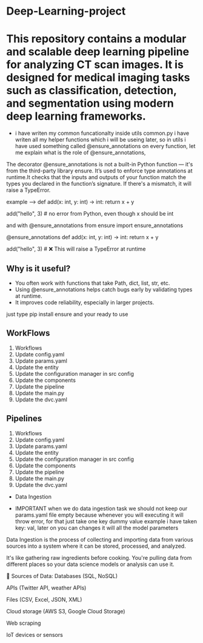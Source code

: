 # Deep-Learning-project

# This repository contains a modular and scalable deep learning pipeline for analyzing CT scan images. It is designed for medical imaging tasks such as classification, detection, and segmentation using modern deep learning frameworks.

* i have writen my common funcationalty inside utils common.py i have writen all my helper functions which i will be useing later, so in utils i have used something called @ensure_annotations on every function, let me explain what is the role of @ensure_annotations,

 The decorator @ensure_annotations is not a built-in Python function — it's from the third-party library ensure. It’s used to enforce type annotations at runtime.It checks that the inputs and outputs of your function match the types you declared in the function’s signature. If there's a mismatch, it will raise a TypeError.
 
example --> def add(x: int, y: int) -> int:
    return x + y

add("hello", 3)  # no error from Python, even though x should be int

and with @ensure_annotations 
from ensure import ensure_annotations

@ensure_annotations
def add(x: int, y: int) -> int:
    return x + y

add("hello", 3)  # ❌ This will raise a TypeError at runtime

## Why is it useful?
 * You often work with functions that take Path, dict, list, str, etc.
* Using @ensure_annotations helps catch bugs early by validating types at runtime.
* It improves code reliability, especially in larger projects.

just type pip install ensure and your ready to use 

## WorkFlows
1. Workflows
2. Update config.yaml
3. Update params.yaml
4. Update the entity
5. Update the configuration manager in src config
6. Update the components
7. Update the pipeline
8. Update the main.py
9. Update the dvc.yaml

## Pipelines
1. Workflows
2. Update config.yaml
3. Update params.yaml
4. Update the entity
5. Update the configuration manager in src config
6. Update the components
7. Update the pipeline
8. Update the main.py
9. Update the dvc.yaml

* Data Ingestion

* IMPORTANT  when we do data ingestion task we should not keep our params.yaml file empty because whenever you will executing it will throw error, for that just take one key dummy value example i have taken key: val, later on you can changes it will all the model parameters 

Data Ingestion is the process of collecting and importing data from various sources into a system where it can be stored, processed, and analyzed.

It's like gathering raw ingredients before cooking. You're pulling data from different places so your data science models or analysis can use it.

🧩 Sources of Data:
Databases (SQL, NoSQL)

APIs (Twitter API, weather APIs)

Files (CSV, Excel, JSON, XML)

Cloud storage (AWS S3, Google Cloud Storage)

Web scraping

IoT devices or sensors